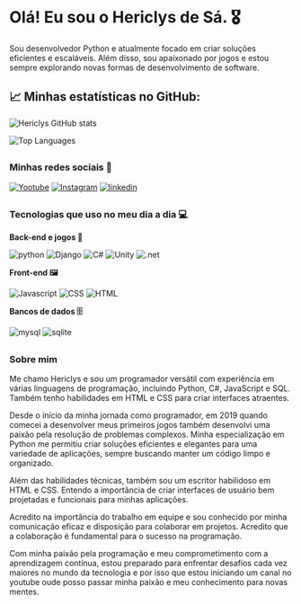 
# Olá! Eu sou o Hericlys de Sá. 🎖️

Sou desenvolvedor Python e atualmente focado em criar soluções eficientes e escaláveis. Além disso, sou apaixonado por jogos e estou sempre explorando novas formas de desenvolvimento de software.

## 📈 Minhas estatísticas no GitHub:

![Hericlys GitHub stats](https://github-readme-stats.vercel.app/api?username=Hericlys&show_icons=true&theme=dracula&hide=issues,contribs&include_all_commits=true)

![Top Languages](https://github-readme-stats.vercel.app/api/top-langs/?username=Hericlys&layout=compact&theme=dracula)


##


### Minhas redes sociais 📱

[![Yootube](https://img.shields.io/badge/YouTube-FF0000?style=for-the-badge&logo=youtube&logoColor=white)](https://www.youtube.com/channel/UCLZojhcSMDBjCg1e64z6oVg)
[![Instagram](https://img.shields.io/badge/Instagram-E4405F?style=for-the-badge&logo=instagram&logoColor=white)](https://www.instagram.com/hericlys.dev/)
[![linkedin](https://img.shields.io/badge/LinkedIn-0077B5?style=for-the-badge&logo=linkedin&logoColor=white)](https://www.linkedin.com/in/hericlysdesa/)

##

### Tecnologias que uso no meu dia a dia 💻

**Back-end e jogos 🤖**

![python](https://img.shields.io/badge/Python-3776AB?style=for-the-badge&logo=python&logoColor=white)
![Django](https://img.shields.io/badge/Django-092E20?style=for-the-badge&logo=django&logoColor=white)
![C#](https://img.shields.io/badge/C%23-239120?style=for-the-badge&logo=c-sharp&logoColor=white)
![Unity](https://img.shields.io/badge/Unity-100000?style=for-the-badge&logo=unity&logoColor=white)
![.net](https://img.shields.io/badge/.NET-5C2D91?style=for-the-badge&logo=.net&logoColor=white)

**Front-end 🖼️**

![Javascript](https://img.shields.io/badge/JavaScript-F7DF1E?style=for-the-badge&logo=javascript&logoColor=black)
![CSS](https://img.shields.io/badge/CSS3-1572B6?style=for-the-badge&logo=css3&logoColor=white)
![HTML](https://img.shields.io/badge/HTML5-E34F26?style=for-the-badge&logo=html5&logoColor=white)

**Bancos de dados  🗄️**

![mysql](https://img.shields.io/badge/MySQL-00000F?style=for-the-badge&logo=mysql&logoColor=white)
![sqlite](https://img.shields.io/badge/SQLite-07405E?style=for-the-badge&logo=sqlite&logoColor=white)


##

### Sobre mim

Me chamo Hericlys e sou um programador versátil com experiência em várias linguagens de programação, incluindo Python, C#, JavaScript e SQL. Também tenho habilidades em HTML e CSS para criar interfaces atraentes.

Desde o início da minha jornada como programador, em 2019 quando comecei a desenvolver meus primeiros jogos também desenvolvi uma paixão pela resolução de problemas complexos. Minha especialização em Python me permitiu criar soluções eficientes e elegantes para uma variedade de aplicações, sempre buscando manter um código limpo e organizado.

Além das habilidades técnicas, também sou um escritor habilidoso em HTML e CSS. Entendo a importância de criar interfaces de usuário bem projetadas e funcionais para minhas aplicações.

Acredito na importância do trabalho em equipe e sou conhecido por minha comunicação eficaz e disposição para colaborar em projetos. Acredito que a colaboração é fundamental para o sucesso na programação.

Com minha paixão pela programação e meu comprometimento com a aprendizagem contínua, estou preparado para enfrentar desafios cada vez maiores no mundo da tecnologia e por isso que estou iniciando um canal no youtube oude posso passar minha paixão e meu conhecimento para novas mentes.

##
